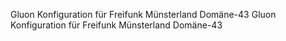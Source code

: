 Gluon Konfiguration für Freifunk Münsterland Domäne-43
Gluon Konfiguration für Freifunk Münsterland Domäne-43
